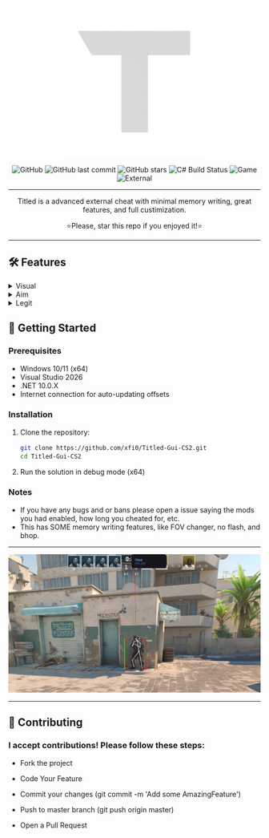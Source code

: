 <p align="center">
  <img src="https://github.com/xfi0/Titled-Gui-CS2/blob/master/Resources/MenuLogo.png?raw=true" alt="CS2 Cheat Logo" width="300">
</p>
<div align="center">
  
![GitHub](https://img.shields.io/github/license/xfi0/Titled-Gui-CS2?style=flat-square)
![GitHub last commit](https://img.shields.io/github/last-commit/xfi0/Titled-Gui-CS2?style=flat-square)
![GitHub stars](https://img.shields.io/github/stars/xfi0/Titled-Gui-CS2?style=flat-square)
![C# Build Status](https://img.shields.io/github/actions/workflow/status/xfi0/Titled-Gui-CS2/dotnet.yml?branch=master&label=BUILD&style=flat-square)
![Game](https://camo.githubusercontent.com/b0fa2e220bcef6eac697ee68889005822be30338fdd3584a95a9f58ccff21e2a/68747470733a2f2f696d672e736869656c64732e696f2f62616467652f4353322d3030303030303f7374796c653d666f722d7468652d6261646765266c6f676f3d636f756e7465722d737472696b65266c6f676f436f6c6f723d7768697465)
![External](https://img.shields.io/badge/EXTERNAL-20B2AA?style=flat-square)
</div>
<hr></hr>

<p align="center">Titled is a advanced external cheat with minimal memory writing, great features, and full custimization.</p>
<p align="center">⭐Please, star this repo if you enjoyed it!⭐</p>

<hr></hr>

## 🛠 Features

<details>
  <summary>
    Visual
  </summary>
    <ul dir="auto">
      <li>Boxes</li>
        <li>Box Type</li>
        <li>Team Check</li>
        <li>Box Fill Opacity</li>
        <li>Box Fill Gradient</li>
        <li>Box Rounding</li>
        <li>Box Glow</li>
        <li>Tracers</li>
        <li>Change Tracer Start Position</li>
        <li>Change Tracer End Position</li>
        <li>Healthbar</li>
        <li>Armorbar</li>
        <li>Name</li>
        <li>Skeletons</li>
        <li>Visual Color</li>
        <li>Bomb Overlay</li>
        <li>Radar</li>
        <li>Etc.</li>
    </ul>
</details>
<details>
  <summary>
    Aim
  </summary>
    <ul dir="auto">
      <li>Aimbot</li>
        <li>Change Aimbot Bone</li>
        <li>Change From Move Mouse Pos To Memory Write (Better acc but higher detec)</li>
        <li>Aim On Team</li>
        <li>Smoothing X</li>
        <li>Smoothing Y</li>
        <li>Draw FOV</li>
        <li>Use FOV</li>
        <li>Scoped Check</li>
        <li>FOV Size</li>
        <li>FOV Color</li>
        <li>Trigger Bot</li>
        <li>Trigger Bot Min Delay</li>
        <li>Trigger Bot Max Delay</li>
        <li>Require Keybind</li>
        <li>Change Keybind</li>
        <li>RCS</li>
    </ul>
</details>
<details>
  <summary>
    Legit
  </summary>
    <ul dir="auto">
        <li>Hit Sound</li>
        <li>Change Hit Sound Volume</li>
        <li>Change Hit Sound Sound/li>
        <li>Headshot Text</li>
        <li>Change Headshot Text Color</li>
    </ul>
</details>

## 🚀 Getting Started

### Prerequisites

- Windows 10/11 (x64)
- Visual Studio 2026
- .NET 10.0.X
- Internet connection for auto-updating offsets

### Installation

1. Clone the repository:
   ```bash
   git clone https://github.com/xfi0/Titled-Gui-CS2.git
   cd Titled-Gui-CS2
   ```
  2. Run the solution in debug mode (x64)

### Notes

- If you have any bugs and or bans please open a issue saying the mods you had enabled, how long you cheated for, etc.
- This has SOME memory writing features, like FOV changer, no flash, and bhop. 

<hr></hr>

<img src="https://github.com/xfi0/Titled-Gui-CS2/blob/master/Docs/Preview1.png">

<hr></hr>

## 🤝 Contributing
### I accept contributions! Please follow these steps:

- Fork the project

- Code Your Feature

- Commit your changes (git commit -m 'Add some AmazingFeature')

- Push to master branch (git push origin master)

- Open a Pull Request

